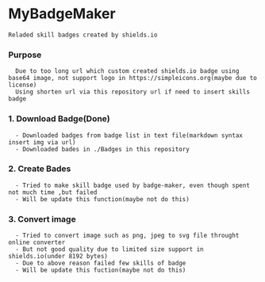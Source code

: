 # MyBadgeMaker
`Reladed skill badges created by shields.io`

### Purpose
```text
  Due to too long url which custom created shields.io badge using base64 image, not support logo in https://simpleicons.org(maybe due to license)
  Using shorten url via this repository url if need to insert skills badge
```

### 1. Download Badge(Done)
```text
  - Downloaded badges from badge list in text file(markdown syntax insert img via url)
  - Downloaded bades in ./Badges in this repository
```
### 2. Create Bades
```text
  - Tried to make skill badge used by badge-maker, even though spent not much time ,but failed
  - Will be update this function(maybe not do this)
```
### 3. Convert image
```text
  - Tried to convert image such as png, jpeg to svg file throught online converter
  - But not good quality due to limited size support in shields.io(under 8192 bytes)
  - Due to above reason failed few skills of badge
  - Will be update this fuction(maybe not do this)
```
